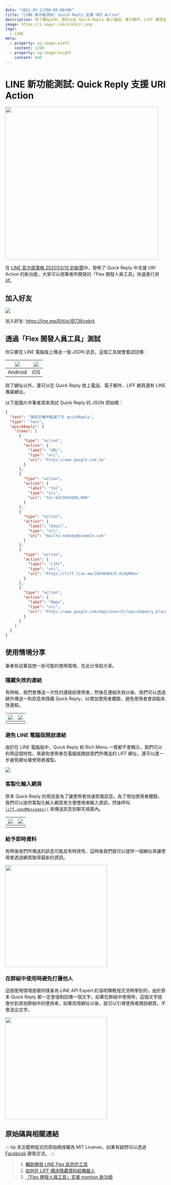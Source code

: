 ```yaml
---
date: "2021-03-11T00:00:00+08"
title: "LINE 新功能測試: Quick Reply 支援 URI Action"
description: 除了網址以外，還可以在 Quick Reply 放上電話、電子郵件、LIFF 網頁還有 LINE 專屬網址。
image: https://i.imgur.com/snshczc.png
tags:
  - LINE
meta:
  - property: og:image:width
    content: 1280
  - property: og:image:height
    content: 640
---
```


# LINE 新功能測試: Quick Reply 支援 URI Action

<img src="https://i.imgur.com/STe1TJo.png" style="width: 480px">

在 [LINE 官方部落格 2021/03/10 的新聞](https://developers.line.biz/en/news/2021/03/10/messaging-api-update-march-2021/)中，發佈了 Quick Reply 中支援 URI Action 的新功能，大家可以用筆者所開發的「Flex 開發人員工具」快速進行測試。

## 加入好友

[![](https://i.imgur.com/cP5purz.png)](https://line.me/R/ti/p/@736cebrk)

加入好友: <https://line.me/R/ti/p/@736cebrk>

## 透過「Flex 開發人員工具」測試

你只要在 LINE 電腦版上傳送一個 JSON 訊息，這個工具就會嘗試回傳：

| ![](https://i.imgur.com/V3VMRrm.jpg) | ![](https://i.imgur.com/eLoVtjr.png) |
| :-----: | :-: |
| Android | iOS |

除了網址以外，還可以在 Quick Reply 放上電話、電子郵件、LIFF 網頁還有 LINE 專屬網址。

以下是圖片中筆者寫來測試 Quick Reply 的 JSON 原始碼：

```json
{
  "text": "請在手機中點選下方 quickReply",
  "type": "text",
  "quickReply": {
    "items": [
      {
        "type": "action",
        "action": {
          "label": "URL",
          "type": "uri",
          "uri": "https://www.google.com.tw"
        }
      },
      {
        "type": "action",
        "action": {
          "label": "tel",
          "type": "uri",
          "uri": "tel:0423692699,000"
        }
      },
      {
        "type": "action",
        "action": {
          "label": "Email",
          "type": "uri",
          "uri": "mailto:nobody@example.com"
        }
      },
      {
        "type": "action",
        "action": {
          "label": "LIFF",
          "type": "uri",
          "uri": "https://liff.line.me/1654046335-DzXpM8mx"
        }
      },
      {
        "type": "action",
        "action": {
          "label": "Maps",
          "type": "uri",
          "uri": "https://www.google.com/maps/search/?api=1&query_place_id=ChIJAaZEqCYWaTQRMv6fuIsJEuo&query=%E5%BE%AE%E7%A8%8B%E5%BC%8F%E8%B3%87%E8%A8%8A&openExternalBrowser=1"
        }
      }
    ]
  }
}
```

## 使用情境分享

筆者有試著設想一些可能的使用情境，在此分享給大家。

### 隱藏失效的連結

有時候，我們會傳送一次性的連結給使用者，然後在連結失效以後，我們可以透過額外傳送一則訊息來隱藏 Quick Reply，以增加使用者體驗，避免使用者會誤點失效連結。

| ![](https://i.imgur.com/OAzDgbp.jpg) | ![](https://i.imgur.com/8VxBi4h.png) |
| :-----: | :-: |
|  |  |

### 避免 LINE 電腦版開啟連結

由於在 LINE 電腦版中，Quick Reply 和 Rich Menu 一樣都不會顯示，我們可以利用這個特性，來避免使用者在電腦版開啟我們所傳送的 LIFF 網址，還可以進一步避免網址被使用者複製。

![](https://i.imgur.com/j48W8Jx.png)

### 客製化輸入網頁

原本 Quick Reply 的用途是為了讓使用者快速恢復訊息，為了增加使用者體驗，我們可以提供客製化輸入網頁來方便使用者輸入資訊，然後呼叫 [`liff.sendMessages()`](https://developers.line.biz/en/reference/liff/#send-messages) 來傳送訊息到聊天視窗內。

| ![](https://i.imgur.com/v5kqtly.jpg) | ![](https://i.imgur.com/4UdN0yI.png) |
| :-----: | :-: |
|  |  |

### 給予即時資料

有時後我們所傳送的訊息可能具有時效性，這時後我們就可以提供一個網址來讓使用者透過網頁取得最新的資訊。

<img src="https://i.imgur.com/K9lObtj.png" style="width: 320px">

### 在群組中使用時避免打擾他人

這個使用情境是跟同樣身為 LINE API Expert 的溫明輝教授交流時學到的，由於原本 Quick Reply 都一定會強制回傳一個文字，如果在群組中使用時，這個文字就會吵到其他群組中的使用者，如果改用網址以後，就可以引導使用者開啟網頁，不會送出文字。

<img src="https://i.imgur.com/PMtS0S7.png" style="width: 320px">

## 原始碼與相關連結

::: tip
本文範例程式的原始碼授權為 MIT License，如果有疑問可以透過 [Facebook](https://www.facebook.com/taichunmin) 跟我交流。
:::

> 1. [輔助開發 LINE Flex 訊息的工具](https://taichunmin.idv.tw/blog/2020-04-06-line-devbot.html)
> 2. [如何在 LIFF 傳送隱藏資料給機器人](https://taichunmin.idv.tw/blog/2020-04-07-line-liff-send-hidden-data.html)
> 3. [「Flex 開發人員工具」支援 mention 新功能](https://taichunmin.idv.tw/blog/2021-01-20-line-devbot-mention.html)
